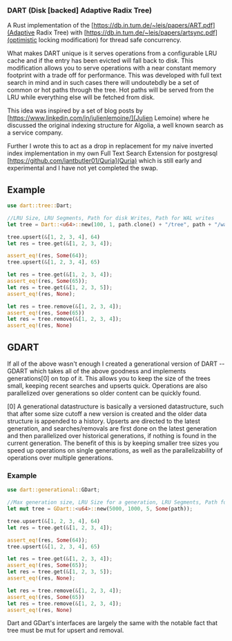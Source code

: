 ### DART (Disk [backed] Adaptive Radix Tree)

A Rust implementation of the [https://db.in.tum.de/~leis/papers/ART.pdf](Adaptive Radix Tree) with [https://db.in.tum.de/~leis/papers/artsync.pdf](optimistic locking modification) for thread safe concurrency.

What makes DART unique is it serves operations from a configurable LRU cache and if the entry has been evicted will fall back to disk. This modification allows you to serve operations with a near constant memory footprint with a trade off for performance. This was developed with full text search in mind and in such cases there will undoutebdly be a set of common or hot paths through the tree. Hot paths will be served from the LRU while everything else will be fetched from disk.

This idea was inspired by a set of blog posts by [https://www.linkedin.com/in/julienlemoine/](Julien Lemoine) where he discussed the original indexing structure for Algolia, a well known search as a service company.

Further I wrote this to act as a drop in replacement for my naive inverted index implementation in my own Full Text Search Extension for postgresql [https://github.com/iantbutler01/Quria](Quria) which is still early and experimental and I have not yet completed the swap.

## Example

```rust
use dart::tree::Dart;

//LRU Size, LRU Segments, Path for disk Writes, Path for WAL writes
let tree = Dart::<u64>::new(100, 1, path.clone() + "/tree", path + "/wal");

tree.upsert(&[1, 2, 3, 4], 64)
let res = tree.get(&[1, 2, 3, 4]);

assert_eq!(res, Some(64));
tree.upsert(&[1, 2, 3, 4], 65)

let res = tree.get(&[1, 2, 3, 4]);
assert_eq!(res, Some(65));
let res = tree.get(&[1, 2, 3, 5]);
assert_eq!(res, None);

let res = tree.remove(&[1, 2, 3, 4]);
assert_eq!(res, Some(65))
let res = tree.remove(&[1, 2, 3, 4]);
assert_eq!(res, None)
```

## GDART

If all of the above wasn't enough I created a generational version of DART -- GDART which takes all of the above goodness and implements generations[0] on top of it. This allows you to keep the size of the trees small, keeping recent searches and upserts quick. Operations are also parallelized over generations so older content can be quickly found.

[0] A generational datastructure is basically a versioned datastructure, such that after some size cutoff a new version is created and the older data structure is appended to a history. Upserts are directed to the latest generation, and searches/removals are first done on the latest generation and then parallelized over historical generations, if nothing is found in the current generation. The benefit of this is by keeping smaller tree sizes you speed up operations on single generations, as well as the parallelizability of operations over multiple generations.

### Example

```rust
use dart::generational::GDart;

//Max generation size, LRU Size for a generation, LRU Segments, Path for all writes
let mut tree = GDart::<u64>::new(5000, 1000, 5, Some(path));

tree.upsert(&[1, 2, 3, 4], 64)
let res = tree.get(&[1, 2, 3, 4]);

assert_eq!(res, Some(64));
tree.upsert(&[1, 2, 3, 4], 65)

let res = tree.get(&[1, 2, 3, 4]);
assert_eq!(res, Some(65));
let res = tree.get(&[1, 2, 3, 5]);
assert_eq!(res, None);

let res = tree.remove(&[1, 2, 3, 4]);
assert_eq!(res, Some(65))
let res = tree.remove(&[1, 2, 3, 4]);
assert_eq!(res, None)
```

Dart and GDart's interfaces are largely the same with the notable fact that tree must be mut for upsert and removal.